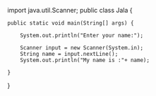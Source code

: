 import java.util.Scanner;
public class Jala {

	public static void main(String[] args) {
		
		System.out.println("Enter your name:");
		
		Scanner input = new Scanner(System.in);
		String name = input.nextLine();
		System.out.println("My name is :"+ name);

	}

}
